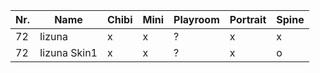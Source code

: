 | Nr. | Name         | Chibi | Mini | Playroom | Portrait | Spine |
| --- | ------------ | ----- | ---- | -------- | -------- | ----- |
| 72  | Iizuna       | x     | x    | ?        | x        | x     |
| 72  | Iizuna Skin1 | x     | x    | ?        | x        | o     |
